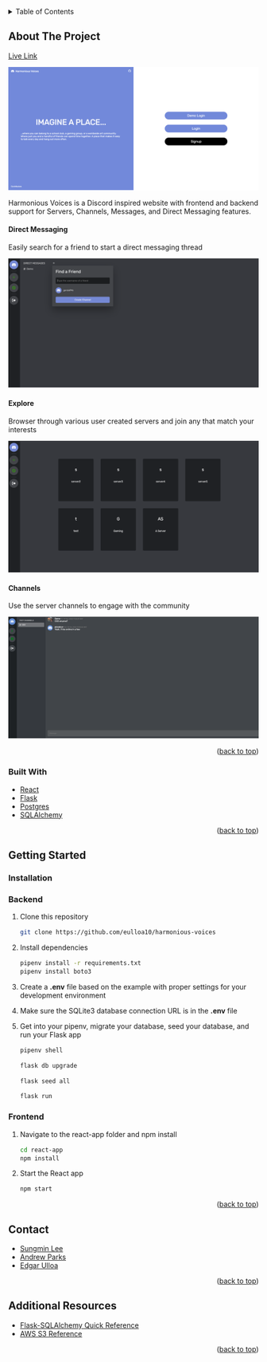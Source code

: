 <a name="readme-top"></a>

<!-- PROJECT SHIELDS -->
<!--
*** I'm using markdown "reference style" links for readability.
*** Reference links are enclosed in brackets [ ] instead of parentheses ( ).
*** See the bottom of this document for the declaration of the reference variables
*** for contributors-url, forks-url, etc. This is an optional, concise syntax you may use.
*** https://www.markdownguide.org/basic-syntax/#reference-style-links
-->

<!-- TABLE OF CONTENTS -->
<details>
  <summary>Table of Contents</summary>
  <ol>
    <li>
      <a href="#about-the-project">About The Project</a>
      <ul>
        <li><a href="#built-with">Built With</a></li>
      </ul>
    </li>
    <li>
      <a href="#getting-started">Getting Started</a>
      <ul>
        <li><a href="#prerequisites">Prerequisites</a></li>
        <li><a href="#installation">Installation</a></li>
      </ul>
    </li>
    <li><a href="#contact">Contact</a></li>
    <li><a href="#acknowledgments">Acknowledgments</a></li>
  </ol>
</details>

<!-- ABOUT THE PROJECT -->

## About The Project
[Live Link](https://harmonious-voices.onrender.com/)

[![Harmonious-Voices](/screenshots/splash.png "Harmonious Voices")](https://harmonious-voices.herokuapp.com/)

Harmonious Voices is a Discord inspired website with frontend and backend support for Servers, Channels, Messages, and Direct Messaging features.

#### Direct Messaging

Easily search for a friend to start a direct messaging thread

![Direct-Messaging](/screenshots/directmessaging2.png)

#### Explore

Browser through various user created servers and join any that match your interests

![Explore-Servers](/screenshots/explore.png)

#### Channels

Use the server channels to engage with the community

![Channel-Messaging](/screenshots/channels.png)

<p align="right">(<a href="#readme-top">back to top</a>)</p>

### Built With

- [React](https://reactjs.org/)
- [Flask](https://flask.palletsprojects.com/en/2.2.x/)
- [Postgres](https://www.postgresql.org/)
- [SQLAlchemy](https://www.sqlalchemy.org/)

<p align="right">(<a href="#readme-top">back to top</a>)</p>

<!-- GETTING STARTED -->

## Getting Started

### Installation

### Backend

1. Clone this repository

   ```bash
   git clone https://github.com/eulloa10/harmonious-voices
   ```

2. Install dependencies

   ```bash
   pipenv install -r requirements.txt
   pipenv install boto3
   ```

3. Create a **.env** file based on the example with proper settings for your
   development environment

4. Make sure the SQLite3 database connection URL is in the **.env** file

5. Get into your pipenv, migrate your database, seed your database, and run your Flask app

   ```bash
   pipenv shell
   ```

   ```bash
   flask db upgrade
   ```

   ```bash
   flask seed all
   ```

   ```bash
   flask run
   ```

### Frontend

1. Navigate to the react-app folder and npm install

   ```bash
   cd react-app
   npm install
   ```

2. Start the React app

   ```bash
   npm start
   ```

<p align="right">(<a href="#readme-top">back to top</a>)</p>

<!-- CONTACT -->

## Contact

- [Sungmin Lee](https://github.com/sungminlee417)
- [Andrew Parks](https://github.com/FrontLineCoding)
- [Edgar Ulloa](https://github.com/eulloa10)

<p align="right">(<a href="#readme-top">back to top</a>)</p>

<!-- ACKNOWLEDGMENTS -->

## Additional Resources

- [Flask-SQLAlchemy Quick Reference](https://hackmd.io/@jpshafto/H1VbmP3yO#Query-Format)
- [AWS S3 Reference](https://hackmd.io/@jpshafto/SyWY45KGu)

<p align="right">(<a href="#readme-top">back to top</a>)</p>
